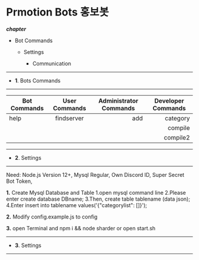Prmotion Bots 홍보봇 
=============
***chapter***
* Bot Commands

  + Settings

    * Communication

---------------------------------------
+ **1**. Bots Commands
---------------------------------------

|  <center>Bot Commands</center> |  <center>User Commands</center> |  <center>Administrator Commands</center> |  <center>Developer Commands</center> |
|:--------|:--------:|--------:|--------:|
|help |findserver |add  |category |
| | | |compile |
| | | |compile2 |
---------------------------------------
+ **2**. Settings
---------------------------------------

  Need:
    Node.js Version 12+,
    Mysql Regular,
    Own Discord ID,
    Super Secret Bot Token,
    
    
   **1.** Create Mysql Database and Table
        1.open mysql command line
        2.Please enter create database DBname;
        3.Then, 
        create table tablename (data json);
        4.Enter
        insert into tablename values('{"categorylist": []}');
        
       
          
   **2.** Modify config.example.js to config
   
   
   
  
   **3.** open Terminal and npm i && node sharder or open start.sh
   
   ---------------------------------------
   + **3**. Settings
   ---------------------------------------
   
  
